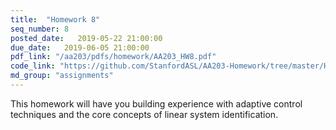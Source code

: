 ```yaml
---
title:  "Homework 8"
seq_number: 8
posted_date:   2019-05-22 21:00:00
due_date:   2019-06-05 21:00:00
pdf_link: "/aa203/pdfs/homework/AA203_HW8.pdf"
code_link: "https://github.com/StanfordASL/AA203-Homework/tree/master/HW8"
md_group: "assignments"
---
```


This homework will have you building experience with adaptive control techniques and the core concepts of linear system identification. 